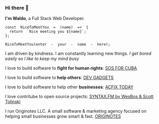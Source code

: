 ### Hi there 👋

**I'm Waldo**, a Full Stack Web Developer.

    const  NiceToMeetYou  =  (name)  =>  {
      return  `Nice meeting you ${name}`;
    };

    NiceToMeetYou(enter  -  your  -  name  -  here);

I am driven by kindness. I am constantly learning new things.
_I get bored easily so I like to keep my mind busy_

I love to build software to **fight for human rights**:
[SOS FOR CUBA](https://www.sosforcuba.com)

I love to build software to **help others**:
[DEV GADGETS](https://www.devgadgets.io/)

I love to build software to help other **businesses**:
[ACFIX TODAY](https://acfix.today/)

I love contritube to open source projects:
[SYNTAX.FM by WesBos & Scott Tolinski](https://github.com/wesbos/Syntax/issues/449)

I run Originotes LLC. A small software & marketing agency focused on helping small businesses grow smart & fast.
[ORIGINOTES](https://www.originotes.com)
